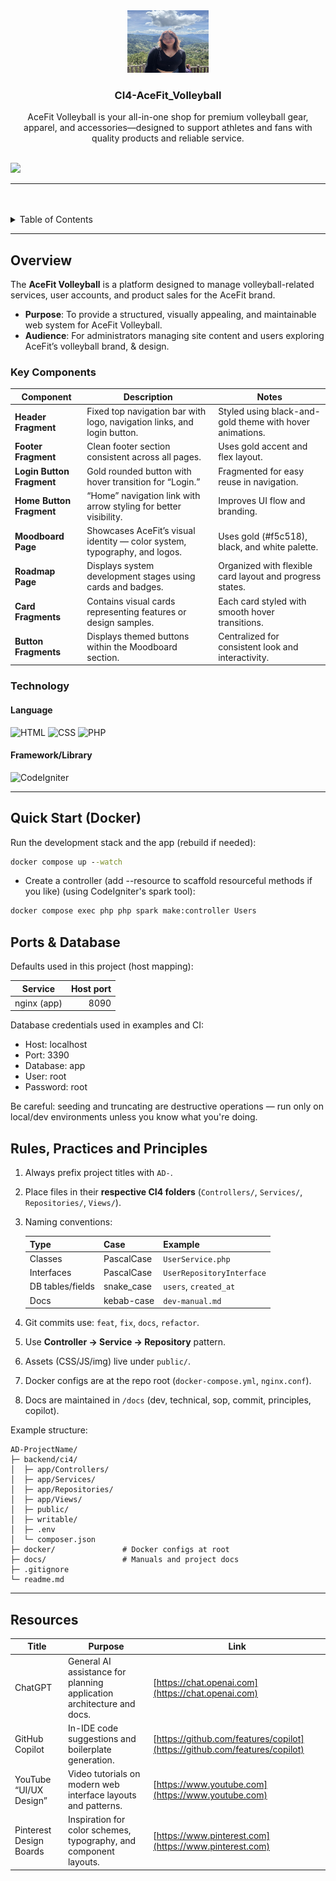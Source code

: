 <a name="readme-top"></a>

<br/>
<br/>

<div align="center">
  <a href="https://github.com/NicolePajarillaga">
    <img src="backend/public/assets/profile.jpg" alt="ganda" width="130" height="100">
  </a>
<!-- * Title Section -->
  <h3 align="center">CI4-AceFit_Volleyball</h3>
</div>

<!-- * Description Section -->
<div align="center">
AceFit Volleyball is your all-in-one shop for premium volleyball gear, apparel, and accessories—designed to support athletes and fans with quality products and reliable service.
</div>

<br/>

![](https://visit-counter.vercel.app/counter.png?page=zyx-0314/ci4-template)

<!-- ! Make sure it was similar to your github -->

---

<br/>
<br/>

<details>
  <summary>Table of Contents</summary>
  <ol>
    <li>
      <a href="#overview">Overview</a>
      <ol>
        <li>
          <a href="#key-components">Key Components</a>
        </li>
        <li>
          <a href="#technology">Technology</a>
        </li>
      </ol>
    </li>
    <li>
      <a href="#rules-practices-and-principles">Rules, Practices and Principles</a>
    </li>
    <li>
      <a href="#resources">Resources</a>
    </li>
  </ol>
</details>

---

## Overview

The **AceFit Volleyball** is a platform designed to manage volleyball-related services, user accounts, and product sales for the AceFit brand.


* **Purpose**: To provide a structured, visually appealing, and maintainable web system for AceFit Volleyball.  
* **Audience**: For administrators managing site content and users exploring AceFit’s volleyball brand, & design.

### Key Components

| Component                                                         | Description                                                               | Notes                                                    |
| ----------------------------------------------------------------- | ------------------------------------------------------------------------- | -------------------------------------------------------- |
| **Header Fragment**                     | Fixed top navigation bar with logo, navigation links, and login button.   | Styled using black-and-gold theme with hover animations. |
| **Footer Fragment**                     | Clean footer section consistent across all pages.                         | Uses gold accent and flex layout.                        |
| **Login Button Fragment**  | Gold rounded button with hover transition for “Login.”                    | Fragmented for easy reuse in navigation.                 |
| **Home Button Fragment**         | “Home” navigation link with arrow styling for better visibility.          | Improves UI flow and branding.                           |
| **Moodboard Page**                       | Showcases AceFit’s visual identity — color system, typography, and logos. | Uses gold (#f5c518), black, and white palette.           |
| **Roadmap Page**                            | Displays system development stages using cards and badges.                | Organized with flexible card layout and progress states. |
| **Card Fragments**        | Contains visual cards representing features or design samples.            | Each card styled with smooth hover transitions.          |
| **Button Fragments**       | Displays themed buttons within the Moodboard section.                     | Centralized for consistent look and interactivity.       |


 <!-- ! Start simple. Use these modules as **learning samples**; extend or replace them based on your project’s needs. -->

### Technology

#### Language

![HTML](https://img.shields.io/badge/HTML-E34F26?style=for-the-badge\&logo=html5\&logoColor=white)
![CSS](https://img.shields.io/badge/CSS-1572B6?style=for-the-badge\&logo=css3\&logoColor=white)
![PHP](https://img.shields.io/badge/PHP-777BB4?style=for-the-badge\&logo=php\&logoColor=white)

#### Framework/Library

![CodeIgniter](https://img.shields.io/badge/CodeIgniter-EF4223?style=for-the-badge\&logo=codeigniter\&logoColor=white)

<!-- ! Keep only the used technology -->

---

## Quick Start (Docker)

Run the development stack and the app (rebuild if needed):

```cmd
docker compose up --watch
```

- Create a controller (add --resource to scaffold resourceful methods if you like) (using CodeIgniter's spark tool):
```cmd
docker compose exec php php spark make:controller Users
```

## Ports & Database

Defaults used in this project (host mapping):

| Service     | Host port |
|-------------|-----------:|
| nginx (app) | 8090      |


Database credentials used in examples and CI:

- Host: localhost
- Port: 3390
- Database: app
- User: root
- Password: root

Be careful: seeding and truncating are destructive operations — run only on local/dev environments unless you know what you're doing.

## Rules, Practices and Principles

<!-- ! Dont Revise this -->

1. Always prefix project titles with `AD-`.
2. Place files in their **respective CI4 folders** (`Controllers/`, `Services/`, `Repositories/`, `Views/`).
3. Naming conventions:

   | Type             | Case        | Example                   |
   | ---------------- | ----------- | ------------------------- |
   | Classes          | PascalCase  | `UserService.php`         |
   | Interfaces       | PascalCase  | `UserRepositoryInterface` |
   | DB tables/fields | snake\_case | `users`, `created_at`     |
   | Docs             | kebab-case  | `dev-manual.md`           |

4. Git commits use: `feat`, `fix`, `docs`, `refactor`.
5. Use **Controller → Service → Repository** pattern.
6. Assets (CSS/JS/img) live under `public/`.
7. Docker configs are at the repo root (`docker-compose.yml`, `nginx.conf`).
8. Docs are maintained in `/docs` (dev, technical, sop, commit, principles, copilot).

Example structure:

```
AD-ProjectName/
├─ backend/ci4/
│  ├─ app/Controllers/
│  ├─ app/Services/
│  ├─ app/Repositories/
│  ├─ app/Views/
│  ├─ public/
│  ├─ writable/
│  ├─ .env
│  └─ composer.json
├─ docker/               # Docker configs at root
├─ docs/                 # Manuals and project docs
├─ .gitignore
└─ readme.md
```

<!-- ! Dont Revise this -->

---

## Resources

| Title                   | Purpose                                                               | Link                                                                       |
| ----------------------- | --------------------------------------------------------------------- | -------------------------------------------------------------------------- |
| ChatGPT                 | General AI assistance for planning application architecture and docs. | [https://chat.openai.com](https://chat.openai.com)                         |
| GitHub Copilot          | In-IDE code suggestions and boilerplate generation.                   | [https://github.com/features/copilot](https://github.com/features/copilot) |
| YouTube “UI/UX Design”  | Video tutorials on modern web interface layouts and patterns.         | [https://www.youtube.com](https://www.youtube.com)                         |
| Pinterest Design Boards | Inspiration for color schemes, typography, and component layouts.     | [https://www.pinterest.com](https://www.pinterest.com)                     |

<!-- ! Add what tools aided you -->

